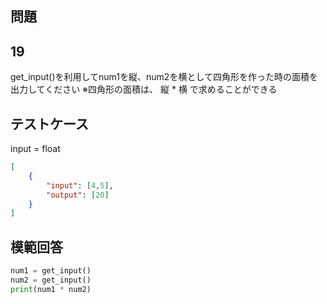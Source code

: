 ## 問題
## 19

get_input()を利用してnum1を縦、num2を横として四角形を作った時の面積を出力してください
※四角形の面積は、 縦 * 横 で求めることができる


## テストケース
input = float
```json
[
	{
		"input": [4,5],
		"output": [20]
	}
]
```

## 模範回答
```python
num1 = get_input()
num2 = get_input()
print(num1 * num2)
```